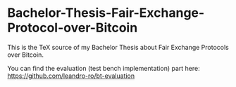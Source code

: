 # Bachelor-Thesis-Fair-Exchange-Protocol-over-Bitcoin
This is the TeX source of my Bachelor Thesis about Fair Exchange Protocols over Bitcoin.

You can find the evaluation (test bench implementation) part here: https://github.com/leandro-ro/bt-evaluation

